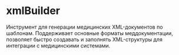 # xmlBuilder
Инструмент для генерации медицинских XML-документов по шаблонам. Поддерживает основные форматы меддокументации, позволяет быстро создавать и заполнять XML-структуры для интеграции с медицинскими системами.
